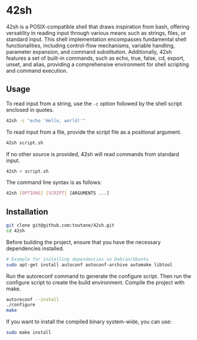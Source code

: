 # 42sh

42sh is a POSIX-compatible shell that draws inspiration from bash, offering versatility in reading input through various means such as strings, files, or standard input. This shell implementation encompasses fundamental shell functionalities, including control-flow mechanisms, variable handling, parameter expansion, and command substitution. Additionally, 42sh features a set of built-in commands, such as echo, true, false, cd, export, unset, and alias, providing a comprehensive environment for shell scripting and command execution.

## Usage

To read input from a string, use the `-c` option followed by the shell script enclosed in quotes.

```bash
42sh -c "echo 'Hello, world!'"
```

To read input from a file, provide the script file as a positional argument.

```bash
42sh script.sh
```

If no other source is provided, 42sh will read commands from standard input.

```bash
42sh < script.sh
```

The command line syntax is as follows:

```bash
42sh [OPTIONS] [SCRIPT] [ARGUMENTS ...]
```

## Installation

```bash
git clone git@github.com:toutane/42sh.git
cd 42sh
```

Before building the project, ensure that you have the necessary dependencies installed.
```bash
# Example for installing dependencies on Debian/Ubuntu
sudo apt-get install autoconf autoconf-archive automake libtool
```

Run the autoreconf command to generate the configure script. Then run the configure script to create the build environment. Compile the project with make.
```bash
autoreconf --install
./configure
make
```

If you want to install the compiled binary system-wide, you can use:

```bash
sudo make install
```
<!--
### Usage of autotools

The autoreconf archive package need to be installed in order to be able
to `./configure with autotools`

On arch, you need to use the following command
`sudo pacman -S autoconf-archive`

Otherwise, you will get this error:
`./configure: line 4166: syntax error near unexpected token ,'`
`./configure: line 4166: AX_COMPILER_FLAGS(, , , -Wall -Wextra -Werror -std=c99 -pedantic)'`-->
